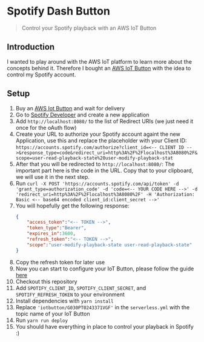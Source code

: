 # Spotify Dash Button
> Control your Spotify playback with an AWS IoT Button

## Introduction

I wanted to play around with the AWS IoT platform to learn more about the concepts behind it. Therefore I bought an [AWS IoT Button] with the idea to control my Spotify account.

## Setup

1. Buy an [AWS Iot Button] and wait for delivery
2. Go to [Spotify Developer] and create a new application
3. Add `http://localhost:8080/` to the list of Redirect URIs (we just need it once for the oAuth flow)
4. Create your URL to authorize your Spotify account againt the new Application, use this and replace the placeholder with your Client ID:
    `https://accounts.spotify.com/authorize?client_id=<-- CLIENT ID -->&response_type=code&redirect_uri=http%3A%2F%2Flocalhost%3A8080%2F&scope=user-read-playback-state%20user-modify-playback-stat`
5. After that you will be redirected to `http://localhost:8080/`: The important part here is the code in the URL. Copy that to your clipboard, we will use it in the next step.
6. Run `curl -X POST 'https://accounts.spotify.com/api/token' -d 'grant_type=authorization_code' -d 'code=<-- YOUR CODE HERE -->' -d 'redirect_uri=http%3A%2F%2Flocalhost%3A8080%2F' -H 'Authorization: Basic <-- base64 encoded client_id:client_secret -->'`
7. You will hopefully get the following response:
    ```json
    {
        "access_token":"<-- TOKEN -->",
        "token_type":"Bearer",
        "expires_in":3600,
        "refresh_token":"<-- TOKEN -->",
        "scope":"user-modify-playback-state user-read-playback-state"
    }
    ```
8. Copy the refresh token for later use
9. Now you can start to configure your IoT Button, please follow the guide [here](https://aws.amazon.com/iotbutton/getting-started/?nc1=h_ls)
10. Checkout this repository
11. Add `SPOTIFY_CLIENT_ID`, `SPOTIFY_CLIENT_SECRET`, and `SPOTIFY_REFRESH_TOKEN` to your environment
12. Install dependencies with `yarn install`
13. Replace `'iotbutton/G030PT0243371VGF'` in the `serverless.yml` with the topic name of your IoT Button
14. Run `yarn run deploy`
15. You should have everything in place to control your playback in Spotify :)

[AWS IoT Button]: https://aws.amazon.com/de/iotbutton/
[Spotify Developer]: https://developer.spotify.com/my-applications